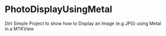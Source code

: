 # PhotoDisplayUsingMetal
Dirt Simple Project to show how to Display an Image (e.g JPG) using Metal in a MTKView
